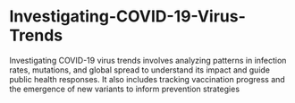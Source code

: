 # Investigating-COVID-19-Virus-Trends
Investigating COVID-19 virus trends involves analyzing patterns in infection rates, mutations, and global spread to understand its impact and guide public health responses. It also includes tracking vaccination progress and the emergence of new variants to inform prevention strategies
